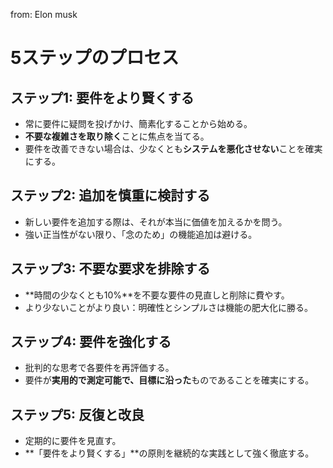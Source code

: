 from: Elon musk

# 5ステップのプロセス

## ステップ1: 要件をより賢くする
- 常に要件に疑問を投げかけ、簡素化することから始める。
- **不要な複雑さを取り除く**ことに焦点を当てる。
- 要件を改善できない場合は、少なくとも**システムを悪化させない**ことを確実にする。

## ステップ2: 追加を慎重に検討する
- 新しい要件を追加する際は、それが本当に価値を加えるかを問う。
- 強い正当性がない限り、「念のため」の機能追加は避ける。

## ステップ3: 不要な要求を排除する
- **時間の少なくとも10%**を不要な要件の見直しと削除に費やす。
- より少ないことがより良い：明確性とシンプルさは機能の肥大化に勝る。

## ステップ4: 要件を強化する
- 批判的な思考で各要件を再評価する。
- 要件が**実用的で測定可能で、目標に沿った**ものであることを確実にする。

## ステップ5: 反復と改良
- 定期的に要件を見直す。
- **「要件をより賢くする」**の原則を継続的な実践として強く徹底する。
